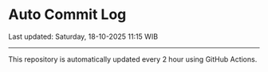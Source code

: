 # Auto Commit Log

Last updated: Saturday, 18-10-2025 11:15 WIB

---

This repository is automatically updated every 2 hour using GitHub Actions.
